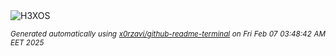 <div align="justify">
<picture>
    <source media="(prefers-color-scheme: dark)" srcset="https://i.ibb.co/zWnd2nLf/output-gif.gif">
    <source media="(prefers-color-scheme: light)" srcset="https://i.ibb.co/zWnd2nLf/output-gif.gif">
    <img alt="H3XOS" src="https://i.ibb.co/zWnd2nLf/output-gif.gif">
</picture>

<sub><i>Generated automatically using [x0rzavi/github-readme-terminal](https://github.com/x0rzavi/github-readme-terminal) on Fri Feb 07 03:48:42 AM EET 2025</i></sub>
</div>
